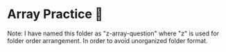 # Array Practice 💪

Note: I have named this folder as "z-array-question" where "z" is used for folder order arrangement. In order to avoid unorganized folder format.